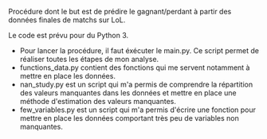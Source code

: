 Procédure dont le but est de prédire le gagnant/perdant à partir des données finales de matchs sur LoL.

Le code est prévu pour du Python 3.

- Pour lancer la procédure, il faut éxécuter le main.py. Ce script permet de réaliser toutes les étapes de mon analyse.
- functions_data.py contient des fonctions qui me servent notamment à mettre en place les données.
- nan_study.py est un script qui m'a permis de comprendre la répartition des valeurs manquantes dans les données et mettre en place une méthode d'estimation des valeurs manquantes.
- few_variables.py est un script qui m'a permis d'écrire une fonction pour mettre en place les données comportant très peu de variables non manquantes.

